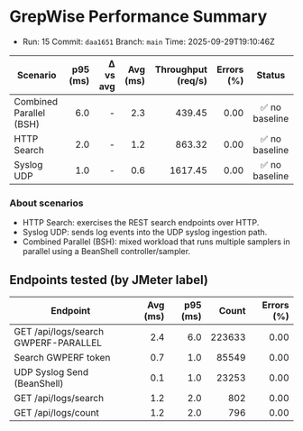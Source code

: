 # GrepWise Performance Summary
- Run: 15  Commit: `daa1651`  Branch: `main`  Time: 2025-09-29T19:10:46Z

| Scenario | p95 (ms) | Δ vs avg | Avg (ms) | Throughput (req/s) | Errors (%) | Status |
|---|---:|---:|---:|---:|---:|:--:|
| Combined Parallel (BSH) | 6.0 | - | 2.3 | 439.45 | 0.00 | ✅ no baseline |
| HTTP Search | 2.0 | - | 1.2 | 863.32 | 0.00 | ✅ no baseline |
| Syslog UDP | 1.0 | - | 0.6 | 1617.45 | 0.00 | ✅ no baseline |

### About scenarios

- HTTP Search: exercises the REST search endpoints over HTTP.
- Syslog UDP: sends log events into the UDP syslog ingestion path.
- Combined Parallel (BSH): mixed workload that runs multiple samplers in parallel using a BeanShell controller/sampler.

## Endpoints tested (by JMeter label)

| Endpoint | Avg (ms) | p95 (ms) | Count | Errors (%) |
|---|---:|---:|---:|---:|
| GET /api/logs/search GWPERF-PARALLEL | 2.4 | 6.0 | 223633 | 0.00 |
| Search GWPERF token | 0.7 | 1.0 | 85549 | 0.00 |
| UDP Syslog Send (BeanShell) | 0.1 | 1.0 | 23253 | 0.00 |
| GET /api/logs/search | 1.2 | 2.0 | 802 | 0.00 |
| GET /api/logs/count | 1.2 | 2.0 | 796 | 0.00 |

